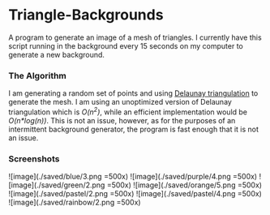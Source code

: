 # Triangle-Backgrounds

A program to generate an image of a mesh of triangles. I currently have this script running in the background every 15 seconds on my computer to generate a new background.

### The Algorithm

I am generating a random set of points and using [Delaunay triangulation](https://en.wikipedia.org/wiki/Delaunay_triangulation) to generate the mesh. I am using an unoptimized version of Delaunay triangulation which is *O(n<sup>2</sup>)*, while an efficient implementation would be *O(n\*log(n))*. This is not an issue, however, as for the purposes of an intermittent background generator, the program is fast enough that it is not an issue.

### Screenshots

![image](./saved/blue/3.png =500x)
![image](./saved/purple/4.png =500x)
![image](./saved/green/2.png =500x)
![image](./saved/orange/5.png =500x)
![image](./saved/pastel/2.png =500x)
![image](./saved/pastel/4.png =500x)
![image](./saved/rainbow/2.png =500x)